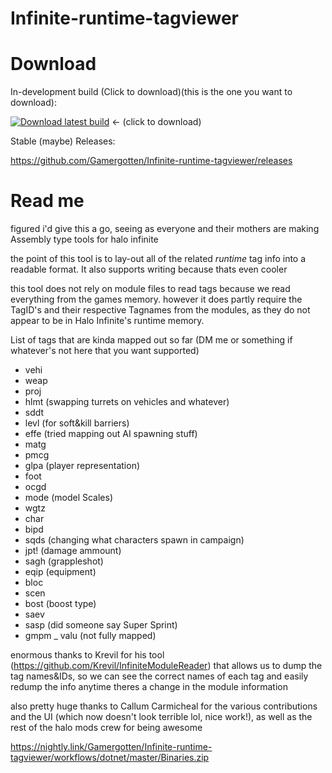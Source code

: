 # Infinite-runtime-tagviewer

# Download

In-development build (Click to download)(this is the one you want to download):

[![Download latest build](https://github.com/Gamergotten/Infinite-runtime-tagviewer/actions/workflows/dotnet.yml/badge.svg)](https://nightly.link/Gamergotten/Infinite-runtime-tagviewer/workflows/dotnet/master/Binaries.zip) <- (click to download)

Stable (maybe) Releases:

https://github.com/Gamergotten/Infinite-runtime-tagviewer/releases

# Read me

figured i'd give this a go, seeing as everyone and their mothers are making Assembly type tools for halo infinite


the point of this tool is to lay-out all of the related *runtime* tag info into a readable format. It also supports writing because thats even cooler

this tool does not rely on module files to read tags because we read everything from the games memory.
however it does partly require the TagID's and their respective Tagnames from the modules, as they do not appear to be in Halo Infinite's runtime memory.

List of tags that are kinda mapped out so far (DM me or something if whatever's not here that you want supported)
- vehi 
- weap 
- proj 
- hlmt (swapping turrets on vehicles and whatever)
- sddt
- levl (for soft&kill barriers)
- effe (tried mapping out AI spawning stuff)
- matg
- pmcg
- glpa (player representation)
- foot 
- ocgd
- mode (model Scales)
- wgtz
- char
- bipd
- sqds (changing what characters spawn in campaign)
- jpt! (damage ammount)
- sagh (grappleshot)
- eqip (equipment)
- bloc
- scen
- bost (boost type)
- saev 
- sasp (did someone say Super Sprint)
- gmpm
_ valu (not fully mapped)

enormous thanks to Krevil for his tool (https://github.com/Krevil/InfiniteModuleReader) that allows us to dump the tag names&IDs, so we can see the correct names of each tag and easily redump the info anytime theres a change in the module information

also pretty huge thanks to Callum Carmicheal for the various contributions and the UI (which now doesn't look terrible lol, nice work!), 
as well as the rest of the halo mods crew for being awesome

https://nightly.link/Gamergotten/Infinite-runtime-tagviewer/workflows/dotnet/master/Binaries.zip
